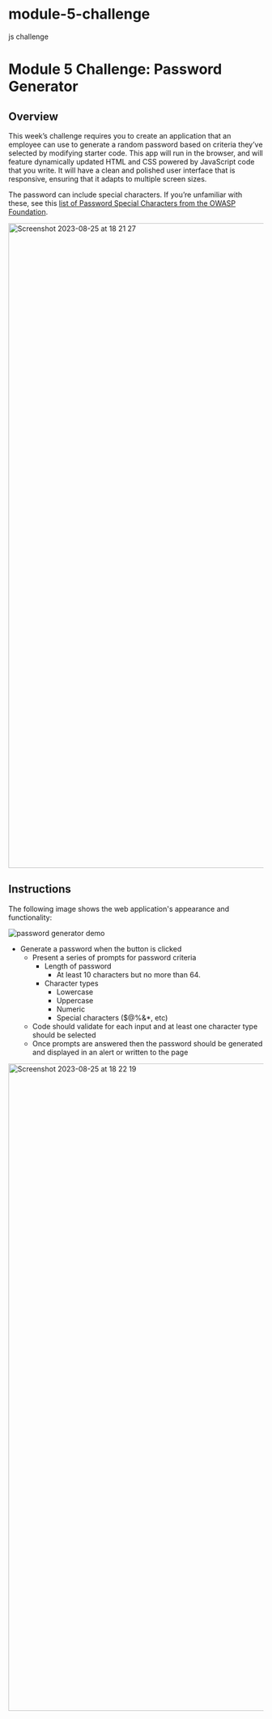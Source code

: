 # module-5-challenge
js challenge 
# Module 5 Challenge: Password Generator

## Overview

This week’s challenge requires you to create an application that an employee can use to generate a random password based on criteria they’ve selected by modifying starter code. This app will run in the browser, and will feature dynamically updated HTML and CSS powered by JavaScript code that you write. It will have a clean and polished user interface that is responsive, ensuring that it adapts to multiple screen sizes.

The password can include special characters. If you’re unfamiliar with these, see this [list of Password Special Characters from the OWASP Foundation](https://www.owasp.org/index.php/Password_special_characters).

<img width="1273" alt="Screenshot 2023-08-25 at 18 21 27" src="https://github.com/jithinpvl/module-5-challenge/assets/140539271/a6b7f5f1-4087-42b0-8b14-a90243cffbf8">

## Instructions

The following image shows the web application's appearance and functionality:

![password generator demo](./assets/05-javascript-challenge-demo.png)


* Generate a password when the button is clicked
  * Present a series of prompts for password criteria
    * Length of password
      * At least 10 characters but no more than 64.
    * Character types
      * Lowercase
      * Uppercase
      * Numeric
      * Special characters ($@%&*, etc)
  * Code should validate for each input and at least one character type should be selected
  * Once prompts are answered then the password should be generated and displayed in an alert or written to the page
<img width="1278" alt="Screenshot 2023-08-25 at 18 22 19" src="https://github.com/jithinpvl/module-5-challenge/assets/140539271/d311ebbe-390d-4e48-ba4a-d0fc0da1be44">



